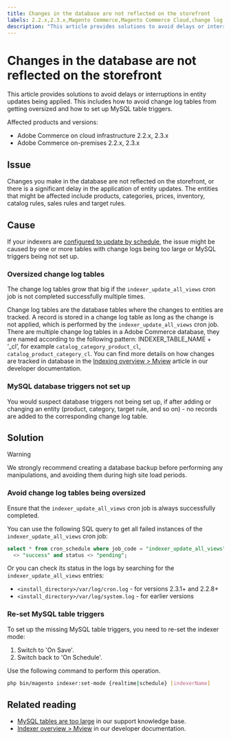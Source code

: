 ```yaml
---
title: Changes in the database are not reflected on the storefront
labels: 2.2.x,2.3.x,Magento Commerce,Magento Commerce Cloud,change log tables,how to,indexer mode,large tables,slow updates,Adobe Commerce,on-premises,cloud infrastructure
description: "This article provides solutions to avoid delays or interruptions in entity updates being applied. This includes how to avoid change log tables from getting oversized and how to set up MySQL table triggers."
---
```


# Changes in the database are not reflected on the storefront

This article provides solutions to avoid delays or interruptions in entity updates being applied. This includes how to avoid change log tables from getting oversized and how to set up MySQL table triggers.

Affected products and versions:

* Adobe Commerce on cloud infrastructure 2.2.x, 2.3.x
* Adobe Commerce on-premises 2.2.x, 2.3.x

## Issue

Changes you make in the database are not reflected on the storefront, or there is a significant delay in the application of entity updates. The entities that might be affected include products, categories, prices, inventory, catalog rules, sales rules and target rules.

## Cause

If your indexers are [configured to update by schedule](https://devdocs.magento.com/guides/v2.3/config-guide/cli/config-cli-subcommands-index.html#configure-indexers), the issue might be caused by one or more tables with change logs being too large or MySQL triggers being not set up.

### Oversized change log tables

The change log tables grow that big if the `indexer_update_all_views` cron job is not completed successfully multiple times.

Change log tables are the database tables where the changes to entities are tracked. A record is stored in a change log table as long as the change is not applied, which is performed by the `indexer_update_all_views` cron job. There are multiple change log tables in a Adobe Commerce database, they are named according to the following pattern: INDEXER\_TABLE\_NAME + ‘\_cl’,  for example `catalog_category_product_cl`, `catalog_product_category_cl`. You can find more details on how changes are tracked in database in the [Indexing overview > Mview](https://devdocs.magento.com/guides/v2.3/extension-dev-guide/indexing.html#m2devgde-mview) article in our developer documentation.

### MySQL database triggers not set up

You would suspect database triggers not being set up, if after adding or changing an entity (product, category, target rule, and so on) - no records are added to the corresponding change log table.

## Solution

>[!WARNING]
>
>We strongly recommend creating a database backup before performing any manipulations, and avoiding them during high site load periods.

### Avoid change log tables being oversized

Ensure that the `indexer_update_all_views` cron job is always successfully completed.

You can use the following SQL query to get all failed instances of the `indexer_update_all_views` cron job:

```sql
select * from cron_schedule where job_code = "indexer_update_all_views" and status
  <> "success" and status <> "pending";
```

Or you can check its status in the logs by searching for the `indexer_update_all_views` entries:

* `<install_directory>/var/log/cron.log` - for versions 2.3.1+ and 2.2.8+
* `<install_directory>/var/log/system.log` - for earlier versions

### Re-set MySQL table triggers

To set up the missing MySQL table triggers, you need to re-set the indexer mode:

1. Switch to 'On Save'.
1. Switch back to 'On Schedule'.

Use the following command to perform this operation.

```bash
php bin/magento indexer:set-mode {realtime|schedule} [indexerName]
```

## Related reading

<ul><li title="MySQL tables are too large"><a href="https://support.magento.com/hc/en-us/articles/360038862691">MySQL tables are too large</a> in our support knowledge base.</li>
<li title="MySQL tables are too large"><a href="https://devdocs.magento.com/guides/v2.3/extension-dev-guide/indexing.html#m2devgde-mview">Indexer overview > Mview</a> in our developer documentation.</li></ul>


